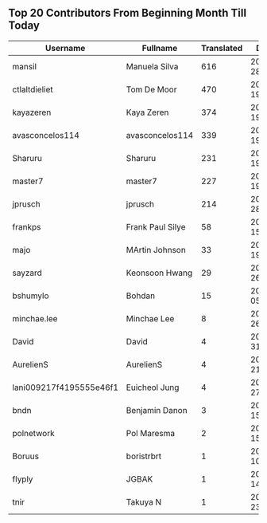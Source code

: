 ## Top 20 Contributors From Beginning Month Till Today ##
|Username|Fullname|Translated|DateJoined|Language|
|--------|--------|----------|----------|-------|
|mansil|Manuela Silva|616|2024-04-28T15:52:39.|pt|
|ctlaltdieliet|Tom De Moor|470|2020-06-19T16:30:47Z|nl|
|kayazeren|Kaya Zeren|374|2020-06-19T07:05:24Z|tr|
|avasconcelos114|avasconcelos114|339|2020-06-19T18:18:27Z|ko|
|Sharuru|Sharuru|231|2020-06-19T18:20:22.|zh_Hans|
|master7|master7|227|2020-06-19T18:20:39.|pl|
|jprusch|jprusch|214|2021-06-28T12:00:18.|de|
|frankps|Frank Paul Silye|58|2024-06-15T17:49:35.|nb_NO|
|majo|MArtin Johnson|33|2020-06-19T18:19:45Z|sv|
|sayzard|Keonsoon Hwang|29|2025-03-26T05:02:18.||
|bshumylo|Bohdan|15|2025-01-05T23:41:01.||
|minchae.lee|Minchae Lee|8|2024-11-26T01:06:33.|ko|
|David|David|4|2024-07-31T00:30:03.||
|AurelienS|AurelienS|4|2025-08-21T09:26:09.||
|lani009217f4195555e46f1|Euicheol Jung|4|2025-02-27T12:26:38.||
|bndn|Benjamin Danon|3|2024-05-15T08:40:35.||
|polnetwork|Pol Maresma|2|2025-09-15T05:46:22.|ca|
|Boruus|boristrbrt|1|2024-06-10T17:55:32.||
|flyply|JGBAK|1|2025-06-14T06:08:50.||
|tnir|Takuya N|1|2024-07-23T20:19:19.|ja|
